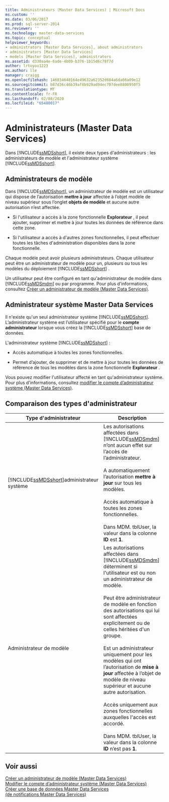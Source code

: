 ```yaml
---
title: Administrateurs (Master Data Services) | Microsoft Docs
ms.custom: ''
ms.date: 03/06/2017
ms.prod: sql-server-2014
ms.reviewer: ''
ms.technology: master-data-services
ms.topic: conceptual
helpviewer_keywords:
- administrators [Master Data Services], about administrators
- administrators [Master Data Services]
- models [Master Data Services], administrators
ms.assetid: d330aa4e-6ade-4b09-b376-1b15d6c78f7d
author: lrtoyou1223
ms.author: lle
manager: craigg
ms.openlocfilehash: 146834648164e49632a62352d684a6da66a09e12
ms.sourcegitcommit: b87d36c46b39af8b929ad94ec707dee8800950f5
ms.translationtype: MT
ms.contentlocale: fr-FR
ms.lasthandoff: 02/08/2020
ms.locfileid: "65480017"
---
```

# <a name="administrators-master-data-services"></a>Administrateurs (Master Data Services)
  Dans [!INCLUDE[ssMDSshort](../includes/ssmdsshort-md.md)], il existe deux types d'administrateurs : les administrateurs de modèle et l'administrateur système [!INCLUDE[ssMDSshort](../includes/ssmdsshort-md.md)].  
  
## <a name="model-administrators"></a>Administrateurs de modèle  
 Dans [!INCLUDE[ssMDSshort](../includes/ssmdsshort-md.md)], un administrateur de modèle est un utilisateur qui dispose de l’autorisation **mettre à jour** affectée à l’objet modèle de niveau supérieur sous l’onglet **objets de modèle** et aucune autre autorisation n’est affectée.  
  
-   Si l'utilisateur a accès à la zone fonctionnelle **Explorateur** , il peut ajouter, supprimer et mettre à jour toutes les données de référence dans cette zone.  
  
-   Si l'utilisateur a accès à d'autres zones fonctionnelles, il peut effectuer toutes les tâches d'administration disponibles dans la zone fonctionnelle.  
  
 Chaque modèle peut avoir plusieurs administrateurs. Chaque utilisateur peut être un administrateur de modèle pour un, plusieurs ou tous les modèles du déploiement [!INCLUDE[ssMDSshort](../includes/ssmdsshort-md.md)] .  
  
 Un utilisateur peut être configuré en tant qu'administrateur de modèle dans [!INCLUDE[ssMDSmdm](../includes/ssmdsmdm-md.md)] ou par programme. Pour plus d’informations, consultez [Créer un administrateur de modèle &#40;Master Data Services&#41;](create-a-model-administrator-master-data-services.md).  
  
## <a name="master-data-services-system-administrator"></a>Administrateur système Master Data Services  
 Il n'existe qu'un seul administrateur système [!INCLUDE[ssMDSshort](../includes/ssmdsshort-md.md)]. L’administrateur système est l’utilisateur spécifié pour le **compte administrateur** lorsque vous créez la [!INCLUDE[ssMDSshort](../includes/ssmdsshort-md.md)] base de données.  
  
 L'administrateur système [!INCLUDE[ssMDSshort](../includes/ssmdsshort-md.md)] :  
  
-   Accès automatique à toutes les zones fonctionnelles.  
  
-   Permet d’ajouter, de supprimer et de mettre à jour toutes les données de référence de tous les modèles dans la zone fonctionnelle **Explorateur** .  
  
 Vous pouvez modifier l'utilisateur affecté en tant qu'administrateur système. Pour plus d’informations, consultez [modifier le compte d’administrateur système &#40;Master Data Services&#41;](../../2014/master-data-services/change-the-system-administrator-account-master-data-services.md).  
  
## <a name="comparing-administrator-types"></a>Comparaison des types d'administrateur  
  
|Type d'administrateur|Description|  
|------------------------|-----------------|  
|[!INCLUDE[ssMDSshort](../includes/ssmdsshort-md.md)]administrateur système|Les autorisations affectées dans [!INCLUDE[ssMDSmdm](../includes/ssmdsmdm-md.md)] n’ont aucun effet sur l’accès de l’administrateur.<br /><br /> A automatiquement l’autorisation **mettre à jour** sur tous les modèles.<br /><br /> Accès automatique à toutes les zones fonctionnelles.<br /><br /> Dans MDM. tblUser, la valeur dans la colonne **ID** est **1**.|  
|Administrateur de modèle|Les autorisations affectées dans [!INCLUDE[ssMDSmdm](../includes/ssmdsmdm-md.md)] déterminent si l'utilisateur est ou non un administrateur de modèle.<br /><br /> Peut être administrateur de modèle en fonction des autorisations qui lui sont affectées explicitement ou de celles héritées d'un groupe.<br /><br /> Est un administrateur uniquement pour les modèles qui ont l’autorisation de **mise à jour** affectée à l’objet de modèle de niveau supérieur et aucune autre autorisation.<br /><br /> Accès uniquement aux zones fonctionnelles auxquelles l'accès est accordé.<br /><br /> Dans MDM. tblUser, la valeur dans la colonne **ID** n’est pas **1**.|  
  
## <a name="see-also"></a>Voir aussi  
 [Créer un administrateur de modèle &#40;Master Data Services&#41;](create-a-model-administrator-master-data-services.md)   
 [Modifier le compte d’administrateur système &#40;Master Data Services&#41;](../../2014/master-data-services/change-the-system-administrator-account-master-data-services.md)   
 [Créer une base de données Master Data Services](install-windows/create-a-master-data-services-database.md)   
 [&#40;de notifications Master Data Services&#41;](../../2014/master-data-services/notifications-master-data-services.md)  
  
  
